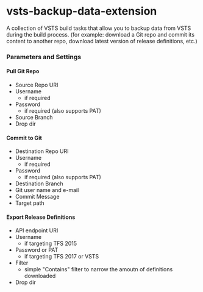 # vsts-backup-data-extension
A collection of VSTS build tasks that allow you to backup data from VSTS during the build process. (for example: download a Git repo and commit its content to another repo, download latest version of release definitions, etc.)

### Parameters and Settings

#### Pull Git Repo

- Source Repo URI
- Username 
  - if required
- Password 
  - if required (also supports PAT)
- Source Branch 
- Drop dir

#### Commit to Git

- Destination Repo URI
- Username 
  - if required
- Password 
  - if required (also supports PAT)
- Destination Branch
- Git user name and e-mail 
- Commit Message 
- Target path

#### Export Release Definitions

- API endpoint URI
- Username 
  - if targeting TFS 2015
- Password or PAT 
  - if targeting TFS 2017 or VSTS
- Filter
  - simple "Contains" filter to narrow the amoutn of definitions downloaded
- Drop dir
